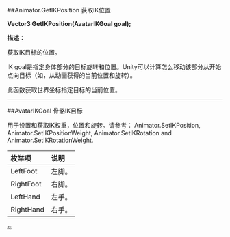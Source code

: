 ##Animator.GetIKPosition 获取IK位置

**Vector3 GetIKPosition(AvatarIKGoal goal);**

**描述：**

获取IK目标的位置。

IK goal是指定身体部分的目标旋转和位置。Unity可以计算怎么移动该部分从开始点向目标（如，从动画获得的当前位置和旋转）。

此函数获取世界坐标指定目标的当前位置。

---

##AvatarIKGoal 骨骼IK目标

用于设置和获取IK权重，位置和旋转。请参考： Animator.SetIKPosition, Animator.SetIKPositionWeight, Animator.SetIKRotation and Animator.SetIKRotationWeight.


|枚举项|说明|
|:--|:--|
|LeftFoot|左脚。|
|RightFoot|右脚。|
|LeftHand|左手。|
|RightHand|右手。|

🔚






